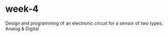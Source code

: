 # week-4
Design and programming of an electronic circuit for a sensor of two  types, Analog &amp; Digital
